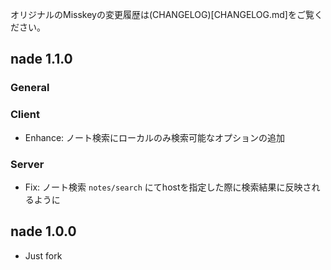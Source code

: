 オリジナルのMisskeyの変更履歴は(CHANGELOG)[CHANGELOG.md]をご覧ください。

<!--
## Unlereased
### General

### Client

### Server
-->
## nade 1.1.0
### General

### Client
- Enhance: ノート検索にローカルのみ検索可能なオプションの追加

### Server
- Fix: ノート検索 `notes/search` にてhostを指定した際に検索結果に反映されるように

## nade 1.0.0
- Just fork
